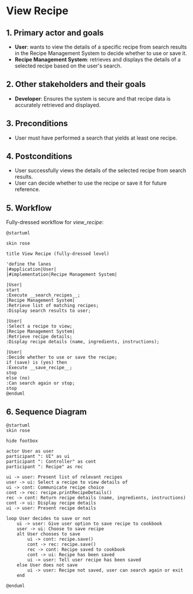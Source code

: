 # View Recipe

## 1. Primary actor and goals
* __User__: wants to view the details of a specific recipe from search results in the Recipe Management System to decide whether to use or save it.
* __Recipe Management System__: retrieves and displays the details of a selected recipe based on the user's search.


## 2. Other stakeholders and their goals

* __Developer__: Ensures the system is secure and that recipe data is accurately retrieved and displayed.


## 3. Preconditions

* User must have performed a search that yields at least one recipe.

## 4. Postconditions

* User successfully views the details of the selected recipe from search results.
* User can decide whether to use the recipe or save it for future reference.


## 5. Workflow

Fully-dressed workflow for _view_recipe_:

```plantuml
@startuml

skin rose

title View Recipe (fully-dressed level)

'define the lanes
|#application|User|
|#implementation|Recipe Management System|

|User|
start
:Execute __search_recipes__;
|Recipe Management System|
:Retrieve list of matching recipes;
:Display search results to user;

|User|
:Select a recipe to view;
|Recipe Management System|
:Retrieve recipe details;
:Display recipe details (name, ingredients, instructions);

|User|
:Decide whether to use or save the recipe;
if (save) is (yes) then
:Execute __save_recipe__;
stop
else (no)
:Can search again or stop;
stop
@enduml
```

## 6. Sequence Diagram

```plantuml
@startuml
skin rose

hide footbox

actor User as user
participant ": UI" as ui
participant ": Controller" as cont
participant ": Recipe" as rec

ui -> user: Present list of relevant recipes
user -> ui: Select a recipe to view details of
ui -> cont: Communicate recipe choice
cont -> rec: recipe.printRecipeDetails()
rec -> cont: Return recipe details (name, ingredients, instructions)
cont -> ui: Display recipe details
ui -> user: Present recipe details

loop User decides to save or not
    ui -> user: Give user option to save recipe to cookbook
    user -> ui: Choose to save recipe
    alt User chooses to save
        ui -> cont: recipe.save()
        cont -> rec: recipe.save()
        rec -> cont: Recipe saved to cookbook
        cont -> ui: Recipe has been saved
        ui -> user: Tell user recipe has been saved
    else User does not save
        ui -> user: Recipe not saved, user can search again or exit
    end

@enduml
```
